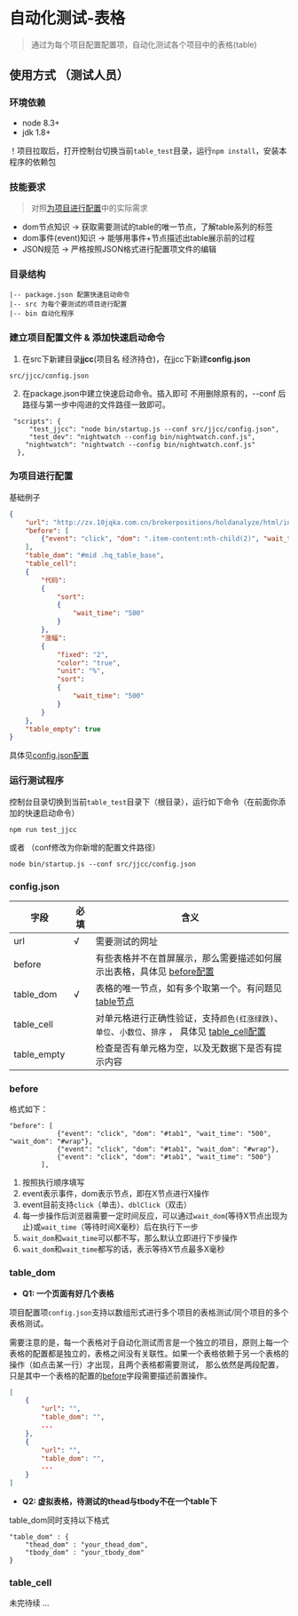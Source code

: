 # 自动化测试-表格
> 通过为每个项目配置配置项，自动化测试各个项目中的表格(table)

## 使用方式 （测试人员）

### 环境依赖

- node 8.3+
- jdk 1.8+

！项目拉取后，打开控制台切换当前`table_test`目录，运行`npm install`，安装本程序的依赖包

### 技能要求

> 对照[为项目进行配置](#为项目进行配置)中的实际需求

- dom节点知识 -> 获取需要测试的table的唯一节点，了解table系列的标签
- dom事件(event)知识 -> 能够用事件+节点描述出table展示前的过程
- JSON规范 -> 严格按照JSON格式进行配置项文件的编辑

### 目录结构

```
|-- package.json 配置快速启动命令
|-- src 为每个要测试的项目进行配置
|-- bin 自动化程序
```

### 建立项目配置文件 & 添加快速启动命令

1. 在src下新建目录**jjcc**(项目名 经济持仓)，在jjcc下新建**config.json**
```
src/jjcc/config.json
```

2. 在package.json中建立快速启动命令。插入即可 不用删除原有的，--conf 后路径与第一步中闯进的文件路径一致即可。

```
 "scripts": {
     "test_jjcc": "node bin/startup.js --conf src/jjcc/config.json",
     "test_dev": "nightwatch --config bin/nightwatch.conf.js",
    "nightwatch": "nightwatch --config bin/nightwatch.conf.js"
  },
```

### 为项目进行配置
基础例子
```json
{
    "url": "http://zx.10jqka.com.cn/brokerpositions/holdanalyze/html/index.html#/",
    "before": [
        {"event": "click", "dom": ".item-content:nth-child(2)", "wait_time": "500"}
    ],
    "table_dom": "#mid .hq_table_base", 
    "table_cell":
    {
        "代码":
        {
            "sort":
            {
                "wait_time": "500"
            }
        },
        "涨幅":
        {
            "fixed": "2",
            "color": "true",
            "unit": "%",
            "sort":
            {
                "wait_time": "500"
            }
        }
    },
    "table_empty": true
}
```
具体见[config.json配置](#config.json)

### 运行测试程序
控制台目录切换到当前`table_test`目录下（根目录），运行如下命令（在前面你添加的快速启动命令）
```
npm run test_jjcc  
```
或者 （conf修改为你新增的配置文件路径）
```
node bin/startup.js --conf src/jjcc/config.json
```


### config.json
|字段 | 必填 | 含义 |
| --- | ---      | --- |
| url | √ | 需要测试的网址 |
| before | |有些表格并不在首屏展示，那么需要描述如何展示出表格，具体见 [before配置](#before) |
| table_dom | √ | 表格的唯一节点，如有多个取第一个。有问题见 [table节点](#table_dom) |
| table_cell || 对单元格进行正确性验证，支持`颜色(红涨绿跌)`、`单位`、`小数位`、`排序` ， 具体见 [table_cell配置](#table_cell)|
| table_empty | | 检查是否有单元格为空，以及无数据下是否有提示内容 |

### before

格式如下：
```
"before": [
			{"event": "click", "dom": "#tab1", "wait_time": "500", "wait_dom": "#wrap"},
			{"event": "click", "dom": "#tab1", "wait_dom": "#wrap"},
			{"event": "click", "dom": "#tab1", "wait_time": "500"}
		],
```
1. 按照执行顺序填写
2. event表示事件，dom表示节点，即在X节点进行X操作
3. event目前支持`click`（单击）、`dblClick`（双击）
4. 每一步操作后浏览器需要一定时间反应，可以通过`wait_dom`(等待X节点出现为止)或`wait_time`（等待时间X毫秒）后在执行下一步
5. `wait_dom`和`wait_time`可以都不写，那么默认立即进行下步操作
6. `wait_dom`和`wait_time`都写的话，表示等待X节点最多X毫秒


### table_dom

- **Q1: 一个页面有好几个表格**

项目配置项`config.json`支持以数组形式进行多个项目的表格测试/同个项目的多个表格测试。

需要注意的是，每一个表格对于自动化测试而言是一个独立的项目，原则上每一个表格的配置都是独立的，表格之间没有关联性。如果一个表格依赖于另一个表格的操作（如点击某一行）才出现，且两个表格都需要测试， 那么依然是两段配置，只是其中一个表格的配置的[before](#before)字段需要描述前置操作。

```JSON
[
    {
        "url": "",
        "table_dom": "",
        ...
    }, 
    {
        "url": "",
        "table_dom": "",
        ...
    }
]
```

- **Q2: 虚拟表格，待测试的thead与tbody不在一个table下**

table_dom同时支持以下格式
```
"table_dom" : {
    "thead_dom" : "your_thead_dom",
    "tbody_dom" : "your_tbody_dom"
}
```

### table_cell


未完待续 ...